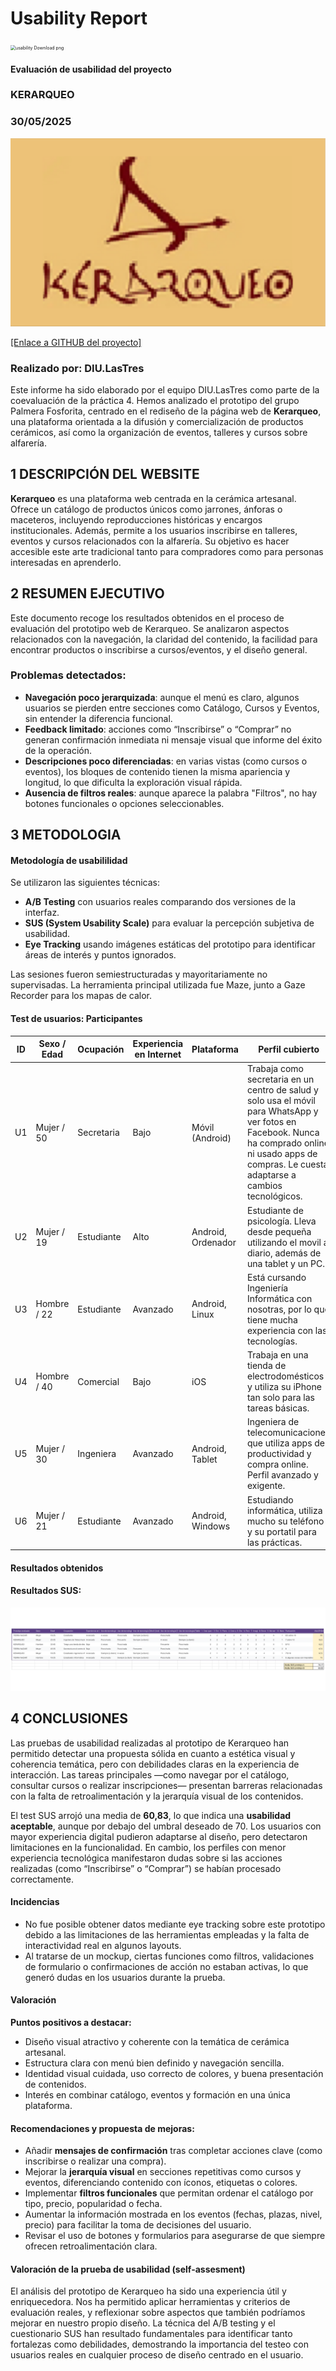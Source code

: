 # Usability Report



<img src="https://encrypted-tbn0.gstatic.com/images?q=tbn:ANd9GcRF017nhV-TFmNER2OM8UbXtdN6xwAKBYrv0i6onNfKu6Yn0BV0RK6aiOroeXl73LSY-B0&usqp=CAU" alt="usability Download png" style="zoom:50%;" />

#### Evaluación de usabilidad del proyecto 

### KERARQUEO

### 30/05/2025





<img src="https://github.com/angelamgr/UX_CaseStudy/blob/affb62c54bcb6a880ab0fe13be5cbd8dd7ebce5b/P4/logo_kerarqueo.png" alt="logo" />

[[Enlace a GITHUB del proyecto]](https://github.com/PalmeraFosforita/UX_CaseStudy.git)





### Realizado por: DIU.LasTres

Este informe ha sido elaborado por el equipo DIU.LasTres como parte de la coevaluación de la práctica 4. Hemos analizado el prototipo del grupo Palmera Fosforita, centrado en el rediseño de la página web de **Kerarqueo**, una plataforma orientada a la difusión y comercialización de productos cerámicos, así como la organización de eventos, talleres y cursos sobre alfarería.











## 1 DESCRIPCIÓN DEL WEBSITE

**Kerarqueo** es una plataforma web centrada en la cerámica artesanal. Ofrece un catálogo de productos únicos como jarrones, ánforas o maceteros, incluyendo reproducciones históricas y encargos institucionales. Además, permite a los usuarios inscribirse en talleres, eventos y cursos relacionados con la alfarería. Su objetivo es hacer accesible este arte tradicional tanto para compradores como para personas interesadas en aprenderlo.

 



## 2 RESUMEN EJECUTIVO



Este documento recoge los resultados obtenidos en el proceso de evaluación del prototipo web de Kerarqueo. Se analizaron aspectos relacionados con la navegación, la claridad del contenido, la facilidad para encontrar productos o inscribirse a cursos/eventos, y el diseño general.


### Problemas detectados:

- **Navegación poco jerarquizada**: aunque el menú es claro, algunos usuarios se pierden entre secciones como Catálogo, Cursos y Eventos, sin entender la diferencia funcional.
- **Feedback limitado**: acciones como “Inscribirse” o “Comprar” no generan confirmación inmediata ni mensaje visual que informe del éxito de la operación.
- **Descripciones poco diferenciadas**: en varias vistas (como cursos o eventos), los bloques de contenido tienen la misma apariencia y longitud, lo que dificulta la exploración visual rápida.
- **Ausencia de filtros reales**: aunque aparece la palabra "Filtros", no hay botones funcionales o opciones seleccionables.






## 3 METODOLOGIA 

#### Metodología de usabililidad

Se utilizaron las siguientes técnicas:
- **A/B Testing** con usuarios reales comparando dos versiones de la interfaz.
- **SUS (System Usability Scale)** para evaluar la percepción subjetiva de usabilidad.
- **Eye Tracking** usando imágenes estáticas del prototipo para identificar áreas de interés y puntos ignorados.

Las sesiones fueron semiestructuradas y mayoritariamente no supervisadas. La herramienta principal utilizada fue Maze, junto a Gaze Recorder para los mapas de calor.

 

#### Test de usuarios: Participantes

| ID | Sexo / Edad | Ocupación | Experiencia en Internet | Plataforma | Perfil cubierto | Test | SUS Score |
|------|----------------|--------------|----------------------------|----------------|--------------------|---------|---------------|
| U1   | Mujer / 50     | Secretaria   | Bajo                       | Móvil (Android) | Trabaja como secretaria en un centro de salud y solo usa el móvil para WhatsApp y ver fotos en Facebook. Nunca ha comprado online ni usado apps de compras. Le cuesta adaptarse a cambios tecnológicos. | A       | 68            |
| U2   | Mujer / 19    | Estudiante   | Alto                       | Android, Ordenador | Estudiante de psicología. Lleva desde pequeña utilizando el movil a diario, además de una tablet y un PC. | A       | 80            |
| U3   | Hombre / 22     | Estudiante    | Avanzado                   | Android, Linux  | Está cursando Ingeniería Informática con nosotras, por lo que tiene mucha experiencia con las tecnologías. | A       | 75            |
| U4   | Hombre / 40    | Comercial    | Bajo                       | iOS              | Trabaja en una tienda de electrodomésticos y utiliza su iPhone tan solo para las tareas básicas. | B       | 63            |
| U5   | Mujer / 30     | Ingeniera    | Avanzado                   | Android, Tablet  | Ingeniera de telecomunicaciones que utiliza apps de productividad y compra online. Perfil avanzado y exigente. | B       | 53            |
| U6   | Mujer / 21     | Estudiante    | Avanzado                   | Android, Windows  | Estudiando informática, utiliza mucho su teléfono y su portatil para las prácticas. | B       | 68            |





#### Resultados obtenidos



#### Resultados SUS:

<img src="https://github.com/angelamgr/UX_CaseStudy/blob/58ebfbe0f3dfb7d6b00f82267f02ccd6d1eb760a/P4/sus_results.png" alt="sus_results">









## 4 CONCLUSIONES 



Las pruebas de usabilidad realizadas al prototipo de Kerarqueo han permitido detectar una propuesta sólida en cuanto a estética visual y coherencia temática, pero con debilidades claras en la experiencia de interacción. Las tareas principales —como navegar por el catálogo, consultar cursos o realizar inscripciones— presentan barreras relacionadas con la falta de retroalimentación y la jerarquía visual de los contenidos.

El test SUS arrojó una media de **60,83**, lo que indica una **usabilidad aceptable**, aunque por debajo del umbral deseado de 70. Los usuarios con mayor experiencia digital pudieron adaptarse al diseño, pero detectaron limitaciones en la funcionalidad. En cambio, los perfiles con menor experiencia tecnológica manifestaron dudas sobre si las acciones realizadas (como “Inscribirse” o “Comprar”) se habían procesado correctamente.



#### Incidencias

* No fue posible obtener datos mediante eye tracking sobre este prototipo debido a las limitaciones de las herramientas empleadas y la falta de interactividad real en algunos layouts.
* Al tratarse de un mockup, ciertas funciones como filtros, validaciones de formulario o confirmaciones de acción no estaban activas, lo que generó dudas en los usuarios durante la prueba.



#### Valoración 

**Puntos positivos a destacar:**

- Diseño visual atractivo y coherente con la temática de cerámica artesanal.
- Estructura clara con menú bien definido y navegación sencilla.
- Identidad visual cuidada, uso correcto de colores, y buena presentación de contenidos.
- Interés en combinar catálogo, eventos y formación en una única plataforma.



#### Recomendaciones y propuesta de mejoras: 

- Añadir **mensajes de confirmación** tras completar acciones clave (como inscribirse o realizar una compra).
- Mejorar la **jerarquía visual** en secciones repetitivas como cursos y eventos, diferenciando contenido con íconos, etiquetas o colores.
- Implementar **filtros funcionales** que permitan ordenar el catálogo por tipo, precio, popularidad o fecha.
- Aumentar la información mostrada en los eventos (fechas, plazas, nivel, precio) para facilitar la toma de decisiones del usuario.
- Revisar el uso de botones y formularios para asegurarse de que siempre ofrecen retroalimentación clara.







#### Valoración de la prueba de usabilidad (self-assesment)

El análisis del prototipo de Kerarqueo ha sido una experiencia útil y enriquecedora. Nos ha permitido aplicar herramientas y criterios de evaluación reales, y reflexionar sobre aspectos que también podríamos mejorar en nuestro propio diseño. La técnica del A/B testing y el cuestionario SUS han resultado fundamentales para identificar tanto fortalezas como debilidades, demostrando la importancia del testeo con usuarios reales en cualquier proceso de diseño centrado en el usuario.
